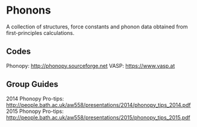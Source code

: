Phonons
==================

A collection of structures, force constants and phonon data obtained from first-principles calculations.

Codes
------------
Phonopy: http://phonopy.sourceforge.net
VASP: https://www.vasp.at

Group Guides
------------
2014 Phonopy Pro-tips: http://people.bath.ac.uk/aw558/presentations/2014/phonopy_tips_2014.pdf
2015 Phonopy Pro-tips: http://people.bath.ac.uk/aw558/presentations/2015/phonopy_tips_2015.pdf
